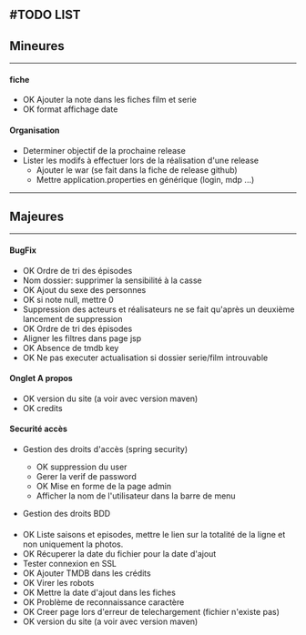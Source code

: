 #TODO LIST
--------------------
## Mineures
------------------------

#### fiche
+ OK Ajouter la note dans les fiches film et serie
+ OK format affichage date

#### Organisation
+ Determiner objectif de la prochaine release  
+ Lister les modifs à effectuer lors de la réalisation d'une release
    + Ajouter le war (se fait dans la fiche de release github)
     + Mettre application.properties en générique (login, mdp ...)

------------------------------------
## Majeures
---------------------------------
    

#### BugFix

+ OK Ordre de tri des épisodes
+ Nom dossier: supprimer la sensibilité à la casse
+ OK Ajout du sexe des personnes
+ OK si note null, mettre 0
+ Suppression des acteurs et réalisateurs ne se fait qu'après un deuxième lancement de suppression
+ OK Ordre de tri des épisodes
+ Aligner les filtres dans page jsp
+ OK Absence de tmdb key
+ OK Ne pas executer actualisation si dossier serie/film introuvable

#### Onglet A propos
+ OK version du site (a voir avec version maven)
+ OK credits


#### Securité accès
+ Gestion des droits d'accès (spring security)
    + OK suppression du user
    + Gerer la verif de password
    + OK Mise en forme de la page admin
    + Afficher la nom de l'utilisateur dans la barre de menu

+ Gestion des droits BDD


####
+ OK Liste saisons et episodes, mettre le lien sur la totalité de la ligne et non uniquement la photos.
+ OK Récuperer la date du fichier pour la date d'ajout
+ Tester connexion en SSL
+ OK Ajouter TMDB dans les crédits
+ OK Virer les robots
+ OK Mettre la date d'ajout dans les fiches
+ OK Problème de reconnaissance caractère
+ OK Creer page lors d'erreur de telechargement (fichier n'existe pas)
+ OK version du site (a voir avec version maven)


